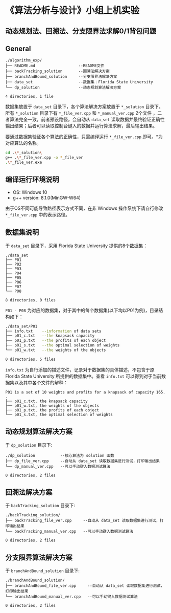 # 《算法分析与设计》小组上机实验

## 动态规划法、回溯法、分支限界法求解0/1背包问题

## General

```
./algorithm_exp/
├── README.md                   --README文件
├── backTracking_solution       --回溯法解决方案
├── branchAndBound_solution     --分支限界法解决方案
├── data_set                    --数据集：Florida State University
└── dp_solution                 --动态规划算法解决方案

4 directories, 1 file
```

数据集放置于 `data_set` 目录下，各个算法解决方案放置于 `*_solution` 目录下。所有 `*_solution` 目录下有 `*_file_ver.cpp` 和 `*_manual_ver.cpp` 2个文件 ，二者算法完全一致。前者预设路径，会自动从 `data_set` 读取数据并最终验证正确性输出结果；后者可以读取控制台键入的数据并运行算法求解，最后输出结果。

要通过数据集验证各个算法的正确性，只需编译运行 `*_file_ver.cpp` 即可。*为对应算法的名称。

```bash
cd .\*_solution\
g++ .\*_file_ver.cpp -o *_file_ver
.\*_file_ver.exe
```

## 编译运行环境说明

- OS: Windows 10
- g++ version: 8.1.0(MinGW-W64)

由于OS不同可能导致路径表示方式不同，在非 Windows 操作系统下请自行修改 `*_file_ver.cpp` 中的表示路径。

## 数据集说明

于 `data_set` 目录下，采用 Florida State University 提供的8个[数据集](https://people.sc.fsu.edu/~jburkardt/datasets/knapsack_01/knapsack_01.html)：

```
./data_set
├── P01
├── P02
├── P03
├── P04
├── P05
├── P06
├── P07
└── P08

8 directories, 0 files
```

`P01 - P08` 为对应的数据集，对于其中的每个数据集(以下均以P01为例)，目录结构如下：

``` bash
./data_set/P01
├── info.txt    --information of data sets
├── p01_c.txt   --the knapsack capacity
├── p01_p.txt   --the profits of each object
├── p01_s.txt   --the optimal selection of weights
└── p01_w.txt   --the weights of the objects

0 directories, 5 files
```

`info.txt` 为自行添加的描述文件，记录对于数据集的具体描述，不包含于原 Florida State University 所提供的数据集中。查看 `info.txt` 可以得到对于当前数据集以及其中各个文件的解释：

``` 
P01 is a set of 10 weights and profits for a knapsack of capacity 165.
.
├── p01_c.txt, the knapsack capacity
├── p01_w.txt, the weights of the objects
├── p01_p.txt, the profits of each object
└── p01_s.txt, the optimal selection of weights

```

## 动态规划算法解决方案

于 `dp_solution` 目录下:

```
./dp_solution           --核心算法为 solution 函数
├── dp_file_ver.cpp     --自动从 data_set 读取数据集进行测试，打印输出结果
└── dp_manual_ver.cpp   --可以手动键入数据测试算法

0 directories, 2 files
```

## 回溯法解决方案

于 `backTracking_solution` 目录下:

```
./backTracking_solution/
├── backTracking_file_ver.cpp     --自动从 data_set 读取数据集进行测试，打印输出结果
└── backTracking_manual_ver.cpp   --可以手动键入数据测试算法

0 directories, 2 files
```

## 分支限界算法解决方案

于 `branchAndBound_solution` 目录下:

```
./branchAndBound_solution/
├── branchAndBound_file_ver.cpp     --自动从 data_set 读取数据集进行测试，打印输出结果
└── branchAndBound_manual_ver.cpp   --可以手动键入数据测试算法

0 directories, 2 files
```